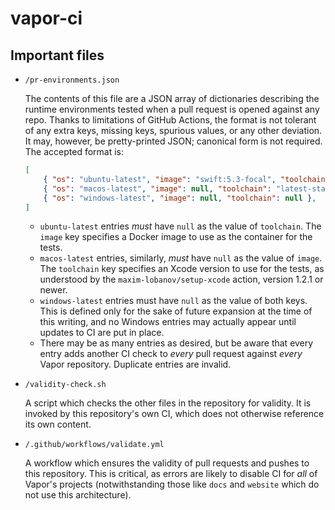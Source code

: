 # vapor-ci

## Important files

- `/pr-environments.json`
  
  The contents of this file are a JSON array of dictionaries describing the runtime environments tested when a pull request is opened against any repo. Thanks to limitations of GitHub Actions, the format is not tolerant of any extra keys, missing keys, spurious values, or any other deviation. It may, however, be pretty-printed JSON; canonical form is not required. The accepted format is:
  
  ````json
  [
      { "os": "ubuntu-latest", "image": "swift:5.3-focal", "toolchain": null },
      { "os": "macos-latest", "image": null, "toolchain": "latest-stable" },
      { "os": "windows-latest", "image": null, "toolchain": null },
  ]
  ````
  
  * `ubuntu-latest` entries _must_ have `null` as the value of `toolchain`. The `image` key specifies a Docker image to use as the container for the tests.
  * `macos-latest` entries, similarly, _must_ have `null` as the value of `image`. The `toolchain` key specifies an Xcode version to use for the tests, as understood by the `maxim-lobanov/setup-xcode` action, version 1.2.1 or newer.
  * `windows-latest` entries must have `null` as the value of both keys. This is defined only for the sake of future expansion at the time of this writing, and no Windows entries may actually appear until updates to CI are put in place.
  * There may be as many entries as desired, but be aware that every entry adds another CI check to _every_ pull request against _every_ Vapor repository. Duplicate entries are invalid.

 - `/validity-check.sh`
   
   A script which checks the other files in the repository for validity. It is invoked by this repository's own CI, which does not otherwise reference its own content.
 
 - `/.github/workflows/validate.yml`
   
   A workflow which ensures the validity of pull requests and pushes to this repository. This is critical, as errors are likely to disable CI for _all_ of Vapor's projects (notwithstanding those like `docs` and `website` which do not use this architecture).
